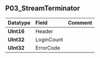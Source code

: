 ## P03\_StreamTerminator ##
| **Datatype** | **Field** | **Comment** |
|:-------------|:----------|:------------|
| **UInt16** | Header |  |
| **UInt32** | LoginCount |  |
| **UInt32** | ErrorCode |  |